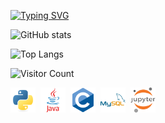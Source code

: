 [![Typing SVG](https://readme-typing-svg.demolab.com/?lines=Hi;Welcome+to+my+README+file)](https://git.io/typing-svg)



![GitHub stats](https://github-readme-stats.vercel.app/api?username=InesNeves04)

<!--- ![Jokes Card](https://readme-jokes.vercel.app/api) --->

![Top Langs](https://github-readme-stats.vercel.app/api/top-langs/?username=InesNeves04)


![Visitor Count](https://profile-counter.glitch.me/InesNeves04/count.svg)
<!---
InesNeves04/InesNeves04 is a ✨ special ✨ repository because its `README.md` (this file) appears on your GitHub profile.
You can click the Preview link to take a look at your changes.
--->

<div>
  
  <img src="https://github.com/devicons/devicon/blob/master/icons/python/python-original.svg" title="Python" alt="Python" width="40" height="40"/>&nbsp;
  <img src="https://github.com/devicons/devicon/blob/master/icons/java/java-original-wordmark.svg" title="Java" alt="Java" width="40" height="40"/>&nbsp;
  <img src="https://github.com/devicons/devicon/blob/master/icons/c/c-original.svg" title="C" alt="C" width="40" height="40"/>&nbsp;
  <img src="https://github.com/devicons/devicon/blob/master/icons/mysql/mysql-original-wordmark.svg" title="MySQL"  alt="MySQL" width="40" height="40"/>&nbsp;
  <img src="https://github.com/devicons/devicon/blob/master/icons/jupyter/jupyter-original-wordmark.svg" title="Jupyter" alt="Jupyter" width="40" height="40"/>&nbsp;     
</div>

